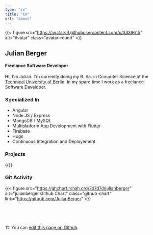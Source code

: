 ```yaml
---
type: "cv"
title: "CV"
url: "about"
---
```


{{< figure src="https://avatars3.githubusercontent.com/u/3339615" alt="Avatar" class="avatar-round" >}}

## Julian Berger
#### Freelance Software Developer

Hi, I'm Julian.
I'm currently doing my B. Sc. in Computer Science at the [Technical University of Berlin](https://tu-berlin.de).
In my spare time I work as a freelance Software Developer.

### Specialized In
* Angular
* Node.JS / Express
* MongoDB / MySQL
* Multiplatform App Development with Flutter
* Firebase
* Hugo
* Continuous Integration and Deployement

### Projects
{{<cv-project-list>}}

### Git Activity
{{< figure src="https://ghchart.rshah.org/7d7d7d/julianberger" alt="julianberger Github Chart" class="github-chart" link="https://github.com/JulianBerger" >}}

&nbsp;

&nbsp;

🏗 You can [edit this page on Github](https://github.com/JulianBerger/julianberger_me_hugo).
